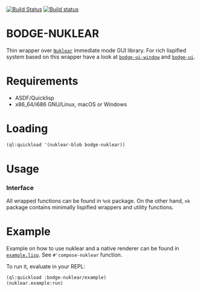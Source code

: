 [![Build Status](https://travis-ci.org/borodust/bodge-nuklear.svg)](https://travis-ci.org/borodust/bodge-nuklear) [![Build status](https://ci.appveyor.com/api/projects/status/di06oa6mp64el65a?svg=true)](https://ci.appveyor.com/project/borodust/bodge-nuklear)

# BODGE-NUKLEAR

Thin wrapper over [`Nuklear`](https://github.com/vurtun/nuklear) immediate mode
GUI library. For rich lispified system based on this wrapper have a look at
[`bodge-ui-window`](https://github.com/borodust/bodge-ui-window) and
[`bodge-ui`](https://github.com/borodust/bodge-ui).

# Requirements

* ASDF/Quicklisp
* x86_64/i686 GNU/Linux, macOS or Windows

# Loading
```lisp
(ql:quickload '(nuklear-blob bodge-nuklear))
```

# Usage

### Interface
All wrapped functions can be found in `%nk` package. On the other hand, `nk`
package contains minimally lispified wrappers and utility functions.

# Example
Example on how to use nuklear and a native renderer can be found in
[`example.lisp`](example.lisp). See `#'compose-nuklear` function.

To run it, evaluate in your REPL:
```lisp
(ql:quickload :bodge-nuklear/example)
(nuklear.example:run)
```
